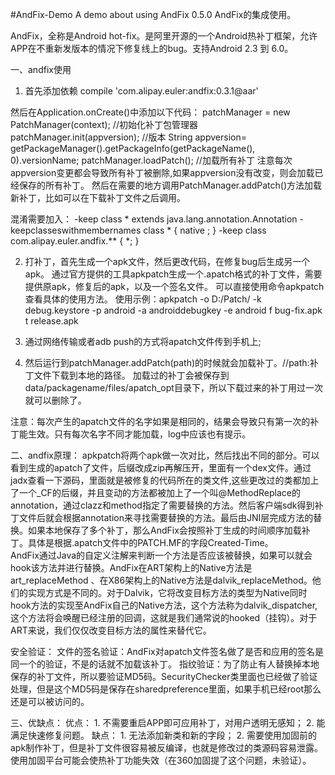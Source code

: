 #AndFix-Demo
A demo about using AndFix 0.5.0
AndFix的集成使用。

AndFix，全称是Android hot-fix。是阿里开源的一个Android热补丁框架，允许APP在不重新发版本的情况下修复线上的bug。支持Android 2.3 到 6.0。

一、andfix使用
  1. 首先添加依赖
      compile 'com.alipay.euler:andfix:0.3.1@aar'

   然后在Application.onCreate()中添加以下代码：
      patchManager = new PatchManager(context); //初始化补丁包管理器
      patchManager.init(appversion);  //版本 String appversion= getPackageManager().getPackageInfo(getPackageName(), 0).versionName;
      patchManager.loadPatch();      //加载所有补丁
  注意每次appversion变更都会导致所有补丁被删除,如果appversion没有改变，则会加载已经保存的所有补丁。
  然后在需要的地方调用PatchManager.addPatch()方法加载新补丁，比如可以在下载补丁文件之后调用。
  
  混淆需要加入：
      -keep class * extends java.lang.annotation.Annotation
      -keepclasseswithmembernames class * {
          native <methods>;
      }
      -keep class com.alipay.euler.andfix.** { *; }

2. 打补丁，首先生成一个apk文件，然后更改代码，在修复bug后生成另一个apk。
   通过官方提供的工具apkpatch生成一个.apatch格式的补丁文件，需要提供原apk，修复后的apk，以及一个签名文件。
   可以直接使用命令apkpatch查看具体的使用方法。
   使用示例：apkpatch -o D:/Patch/ -k debug.keystore -p android -a androiddebugkey -e android f bug-fix.apk t release.apk

3. 通过网络传输或者adb push的方式将apatch文件传到手机上;
4. 然后运行到patchManager.addPatch(path)的时候就会加载补丁。//path:补丁文件下载到本地的路径。
   加载过的补丁会被保存到data/packagename/files/apatch_opt目录下，所以下载过来的补丁用过一次就可以删除了。

注意：每次产生的apatch文件的名字如果是相同的，结果会导致只有第一次的补丁能生效。只有每次名字不同才能加载，log中应该也有提示。

二、andfix原理：
    apkpatch将两个apk做一次对比，然后找出不同的部分。可以看到生成的apatch了文件，后缀改成zip再解压开，里面有一个dex文件。通过jadx查看一下源码，里面就是被修复的代码所在的类文件,这些更改过的类都加上了一个_CF的后缀，并且变动的方法都被加上了一个叫@MethodReplace的annotation，通过clazz和method指定了需要替换的方法。然后客户端sdk得到补丁文件后就会根据annotation来寻找需要替换的方法。最后由JNI层完成方法的替换。如果本地保存了多个补丁，那么AndFix会按照补丁生成的时间顺序加载补丁。具体是根据.apatch文件中的PATCH.MF的字段Created-Time。    
    AndFix通过Java的自定义注解来判断一个方法是否应该被替换，如果可以就会hook该方法并进行替换。AndFix在ART架构上的Native方法是art_replaceMethod 、在X86架构上的Native方法是dalvik_replaceMethod。他们的实现方式是不同的。对于Dalvik，它将改变目标方法的类型为Native同时hook方法的实现至AndFix自己的Native方法，这个方法称为dalvik_dispatcher,这个方法将会唤醒已经注册的回调，这就是我们通常说的hooked（挂钩）。对于ART来说，我们仅仅改变目标方法的属性来替代它。
    
 安全验证：
    文件的签名验证：AndFix对apatch文件签名做了是否和应用的签名是同一个的验证，不是的话就不加载该补丁。
    指纹验证：为了防止有人替换掉本地保存的补丁文件，所以要验证MD5码。SecurityChecker类里面也已经做了验证处理，但是这个MD5码是保存在sharedpreference里面，如果手机已经root那么还是可以被访问的。
     
    
  三、优缺点：
  优点：
    1. 不需要重启APP即可应用补丁，对用户透明无感知；
    2. 能满足快速修复问题。
  缺点：
    1. 无法添加新类和新的字段；
    2. 需要使用加固前的apk制作补丁，但是补丁文件很容易被反编译，也就是修改过的类源码容易泄露。使用加固平台可能会使热补丁功能失效（在360加固提了这个问题，未验证）。
